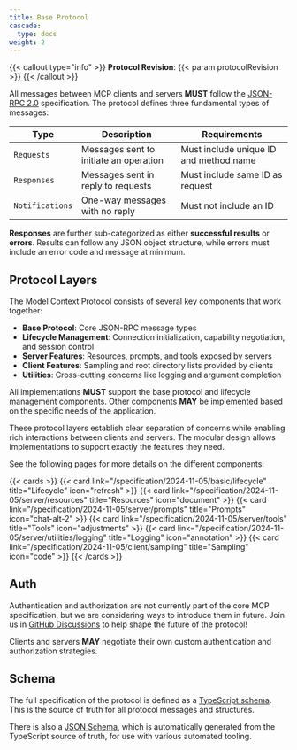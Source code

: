 ```yaml
---
title: Base Protocol
cascade:
  type: docs
weight: 2
---
```


{{< callout type="info" >}}
**Protocol Revision**: {{< param protocolRevision >}}
{{< /callout >}}

All messages between MCP clients and servers **MUST** follow the [JSON-RPC 2.0](https://www.jsonrpc.org/specification) specification. The protocol defines three fundamental types of messages:

| Type           | Description                            | Requirements                           |
|----------------|----------------------------------------|----------------------------------------|
| `Requests`     | Messages sent to initiate an operation | Must include unique ID and method name |
| `Responses`    | Messages sent in reply to requests     | Must include same ID as request        |
| `Notifications`| One-way messages with no reply         | Must not include an ID                 |

**Responses** are further sub-categorized as either **successful results** or **errors**. Results can follow any JSON object structure, while errors must include an error code and message at minimum.

## Protocol Layers

The Model Context Protocol consists of several key components that work together:

- **Base Protocol**: Core JSON-RPC message types
- **Lifecycle Management**: Connection initialization, capability negotiation, and session control
- **Server Features**: Resources, prompts, and tools exposed by servers
- **Client Features**: Sampling and root directory lists provided by clients
- **Utilities**: Cross-cutting concerns like logging and argument completion

All implementations **MUST** support the base protocol and lifecycle management components. Other components **MAY** be implemented based on the specific needs of the application.

These protocol layers establish clear separation of concerns while enabling rich interactions between clients and servers. The modular design allows implementations to support exactly the features they need.

See the following pages for more details on the different components:

{{< cards >}}
  {{< card link="/specification/2024-11-05/basic/lifecycle" title="Lifecycle" icon="refresh" >}}
  {{< card link="/specification/2024-11-05/server/resources" title="Resources" icon="document" >}}
  {{< card link="/specification/2024-11-05/server/prompts" title="Prompts" icon="chat-alt-2" >}}
  {{< card link="/specification/2024-11-05/server/tools" title="Tools" icon="adjustments" >}}
  {{< card link="/specification/2024-11-05/server/utilities/logging" title="Logging" icon="annotation" >}}
  {{< card link="/specification/2024-11-05/client/sampling" title="Sampling" icon="code" >}}
{{< /cards >}}

## Auth

Authentication and authorization are not currently part of the core MCP specification, but we are considering ways to introduce them in future. Join us in [GitHub Discussions](https://github.com/modelcontextprotocol/specification/2024-11-05/discussions) to help shape the future of the protocol!

Clients and servers **MAY** negotiate their own custom authentication and authorization strategies.

## Schema

The full specification of the protocol is defined as a [TypeScript schema](https://github.com/modelcontextprotocol/specification/blob/main/schema/2024-11-05/schema.ts). This is the source of truth for all protocol messages and structures.

There is also a [JSON Schema](https://github.com/modelcontextprotocol/specification/blob/main/schema/2024-11-05/schema.json), which is automatically generated from the TypeScript source of truth, for use with various automated tooling.
